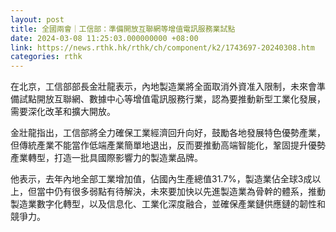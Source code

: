 ```yaml
---
layout: post
title: 全國兩會｜工信部：準備開放互聯網等增值電訊服務業試點
date: 2024-03-08 11:25:03.000000000 +08:00
link: https://news.rthk.hk/rthk/ch/component/k2/1743697-20240308.htm
categories: rthk
---
```


在北京，工信部部長金壯龍表示，內地製造業將全面取消外資准入限制，未來會準備試點開放互聯網、數據中心等增值電訊服務行業，認為要推動新型工業化發展，需要深化改革和擴大開放。

金壯龍指出，工信部將全力確保工業經濟回升向好，鼓勵各地發展特色優勢產業，但傳統產業不能當作低端產業簡單地退出，反而要推動高端智能化，鞏固提升優勢產業轉型，打造一批具國際影響力的製造業品牌。

他表示，去年內地全部工業增加值，佔國內生產總值31.7%，製造業佔全球3成以上，但當中仍有很多弱點有待解決，未來要加快以先進製造業為骨幹的體系，推動製造業數字化轉型，以及信息化、工業化深度融合，並確保產業鏈供應鏈的韌性和競爭力。
